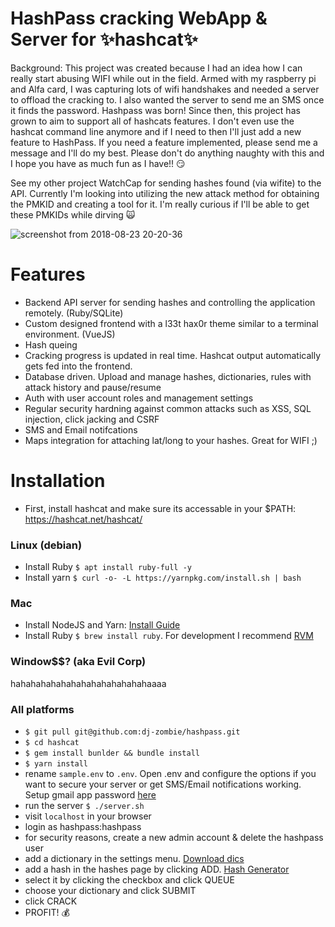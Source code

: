 # HashPass cracking WebApp & Server for ✨hashcat✨

Background: This project was created because I had an idea how I can really start abusing WIFI while out in the field. Armed with my raspberry pi and Alfa card, I was capturing lots of wifi handshakes and needed a server to offload the cracking to. I also wanted the server to send me an SMS once it finds the password. Hashpass was born! Since then, this project has grown to aim to support all of hashcats features. I don't even use the hashcat command line anymore and if I need to then I'll just add a new feature to HashPass. If you need a feature implemented, please send me a message and I'll do my best. Please don't do anything naughty with this and I hope you have as much fun as I have!! 😏

See my other project WatchCap for sending hashes found (via wifite) to the API. Currently I'm looking into utilizing the new attack method for obtaining the PMKID and creating a tool for it. I'm really curious if I'll be able to get these PMKIDs while dirving 🙀

![screenshot from 2018-08-23 20-20-36](https://user-images.githubusercontent.com/42399304/44563246-35489800-a712-11e8-8a3e-203188858029.png)

Features
======================
- Backend API server for sending hashes and controlling the application remotely. (Ruby/SQLite)
- Custom designed frontend with a l33t hax0r theme similar to a terminal environment. (VueJS)
- Hash queing
- Cracking progress is updated in real time. Hashcat output automatically gets fed into the frontend.
- Database driven. Upload and manage hashes, dictionaries, rules with attack history and pause/resume
- Auth with user account roles and management settings
- Regular security hardning against common attacks such as XSS, SQL injection, click jacking and CSRF
- SMS and Email notifcations
- Maps integration for attaching lat/long to your hashes. Great for WIFI ;)

Installation
======================
- First, install hashcat and make sure its accessable in your $PATH: https://hashcat.net/hashcat/

### Linux (debian)
- Install Ruby ```$ apt install ruby-full -y```
- Install yarn ```$ curl -o- -L https://yarnpkg.com/install.sh | bash```

### Mac
- Install NodeJS and Yarn: [Install Guide](https://medium.com/@itsromiljain/the-best-way-to-install-node-js-npm-and-yarn-on-mac-osx-4d8a8544987a)
- Install Ruby ```$ brew install ruby```. For development I recommend [RVM](http://rvm.io/)

### Window$$? (aka Evil Corp)
hahahahahahahahahahahahahahaaaa

### All platforms
- ```$ git pull git@github.com:dj-zombie/hashpass.git```
- ```$ cd hashcat```
- ```$ gem install bunlder && bundle install```
- ```$ yarn install```
- rename ```sample.env``` to ```.env```. Open .env and configure the options if you want to secure your server or get SMS/Email notifications working. Setup gmail app password [here](https://myaccount.google.com/apppasswords)
- run the server ```$ ./server.sh```
- visit ```localhost``` in your browser
- login as hashpass:hashpass
- for security reasons, create a new admin account & delete the hashpass user
- add a dictionary in the settings menu. [Download dics](https://github.com/danielmiessler/SecLists)
- add a hash in the hashes page by clicking ADD. [Hash Generator](https://www.onlinehashcrack.com/hash-generator.php)
- select it by clicking the checkbox and click QUEUE
- choose your dictionary and click SUBMIT
- click CRACK
- PROFIT! 💰
